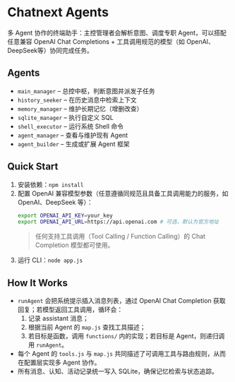 # Chatnext Agents

多 Agent 协作的终端助手：主控管理者会解析意图、调度专职 Agent，可以搭配任意兼容 OpenAI Chat Completions + 工具调用规范的模型（如 OpenAI、DeepSeek等）协同完成任务。

## Agents
- `main_manager` – 总控中枢，判断意图并派发子任务  
- `history_seeker` – 在历史消息中检索上下文  
- `memory_manager` – 维护长期记忆（增删改查）  
- `sqlite_manager` – 执行自定义 SQL  
- `shell_executor` – 运行系统 Shell 命令  
- `agent_manager` – 查看与维护现有 Agent  
- `agent_builder` – 生成或扩展 Agent 框架

## Quick Start
1. 安装依赖：`npm install`
2. 配置 OpenAI 兼容模型参数（任意遵循同规范且具备工具调用能力的服务，如 OpenAI、DeepSeek 等）：
   ```bash
   export OPENAI_API_KEY=your_key
   export OPENAI_API_URL=https://api.openai.com # 可选，默认为官方地址
   ```
   > 任何支持工具调用（Tool Calling / Function Calling）的 Chat Completion 模型都可使用。
3. 运行 CLI：`node app.js`

## How It Works
- `runAgent` 会把系统提示插入消息列表，通过 OpenAI Chat Completion 获取回复；若模型返回工具调用，循环会：
  1. 记录 assistant 消息；
  2. 根据当前 Agent 的 `map.js` 查找工具描述；
  3. 若目标是函数，调用 `functions/` 内的实现；若目标是 Agent，则递归调用 `runAgent`。
- 每个 Agent 的 `tools.js` 与 `map.js` 共同描述了可调用工具与路由规则，从而在配置层实现多 Agent 协作。
- 所有消息、认知、活动记录统一写入 SQLite，确保记忆检索与状态追踪。
